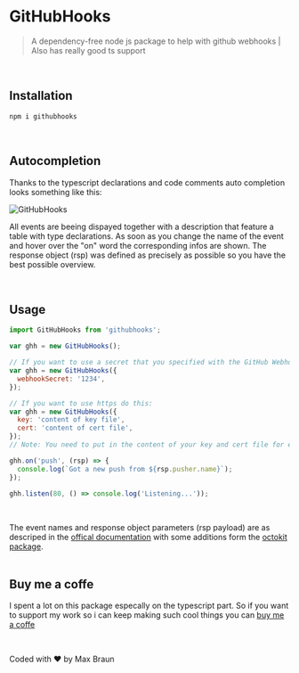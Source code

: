 # GitHubHooks

> A dependency-free node js package to help with github webhooks | Also has really good ts support
> <br />

<br />

## Installation

```
npm i githubhooks
```
<br />

## Autocompletion

Thanks to the typescript declarations and code comments auto completion looks something like this:

![GitHubHooks](https://user-images.githubusercontent.com/50122507/139356094-be98b545-cefa-4031-9bed-022a3eb798d5.gif)

All events are beeing dispayed together with a description that feature a table with type declarations.
As soon as you change the name of the event and hover over the "on" word the corresponding infos are shown.
The response object (rsp) was defined as precisely as possible so you have the best possible overview.

<br />

## Usage

```js
import GitHubHooks from 'githubhooks';

var ghh = new GitHubHooks();

// If you want to use a secret that you specified with the GitHub Webhook do this:
var ghh = new GitHubHooks({
  webhookSecret: '1234',
});

// If you want to use https do this:
var ghh = new GitHubHooks({
  key: 'content of key file',
  cert: 'content of cert file',
});
// Note: You need to put in the content of your key and cert file for example with fs.readFileSync and NOT the file path!

ghh.on('push', (rsp) => {
  console.log(`Got a new push from ${rsp.pusher.name}`);
});

ghh.listen(80, () => console.log('Listening...'));
```

<br />

The event names and response object parameters (rsp payload) are as descriped in the [offical documentation](https://docs.github.com/en/developers/webhooks-and-events/webhooks/webhook-events-and-payloads) with some additions form the [octokit package](https://www.npmjs.com/package/octokit).
<br />
<br />

## Buy me a coffe

I spent a lot on this package especally on the typescript part. So if you want to support my work so i can keep making such cool things you can [buy me a coffe](https://www.paypal.me/x32Vegas)

<br />

Coded with ❤️ by Max Braun
